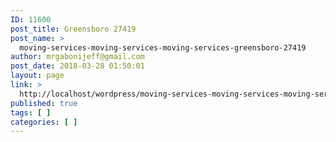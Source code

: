 ```yaml
---
ID: 11600
post_title: Greensboro 27419
post_name: >
  moving-services-moving-services-moving-services-greensboro-27419
author: mrgabonijeff@gmail.com
post_date: 2018-03-28 01:50:01
layout: page
link: >
  http://localhost/wordpress/moving-services-moving-services-moving-services-greensboro-27419/
published: true
tags: [ ]
categories: [ ]
---
```

